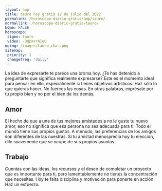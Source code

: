 ```yaml
---
layout: amp
title: tauro hoy gratis 12 de julio del 2022 
permalink: /horoscopo-diario-gratis/amp/tauro/
normallink: /horoscopo-diario-gratis/tauro/
home: FALSE
horoscopo:
 signo: tauro
 video: -DQpmrrAIeU
ogimg: /images/tauro_char.png
sitemap:
 priority: 1
 changefreq: 'daily'
---
```



La idea de expresarte te parece una broma hoy. ¿Te has detenido a preguntarte que significa realmente expresarse? Este es el momento ideal para pensar en ello, especialmente si tienes objetivos artísticos. Haz sólo lo que quieras hacer. No fuerces las cosas. En otras palabras, exprésate por tu propio bien y no por el bien de los demás.

## Amor

El hecho de que a una de tus mejores amistades a no le guste tu nuevo amor, eso no significa que esa persona no sea adecuada para ti. Todo el mundo tiene sus propios gustos. A menudo, las preferencias de los amigos son diferentes de las nuestras. Si tu amistad menosprecia hoy tu elección, dile suavemente que se ocupe de sus propios asuntos.

## Trabajo

Cuentas con las ideas, los recursos y el deseo de completar un proyecto que es importante para ti, pero lamentablemente no tienes la concentración que necesitas. Hoy te falta disciplina y motivación para ponerte en acción. Haz un esfuerzo.